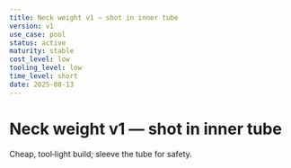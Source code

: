 ```yaml
---
title: Neck weight v1 — shot in inner tube
version: v1
use_case: pool
status: active
maturity: stable
cost_level: low
tooling_level: low
time_level: short
date: 2025-08-13
---
```

# Neck weight v1 — shot in inner tube
Cheap, tool‑light build; sleeve the tube for safety.
